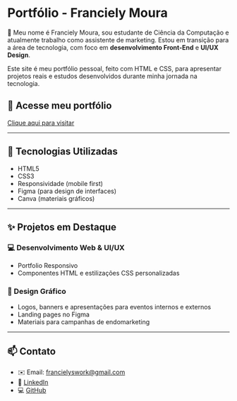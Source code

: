 # Portfólio - Franciely Moura

🎯 Meu nome é Franciely Moura, sou estudante de Ciência da Computação e atualmente trabalho como assistente de marketing. Estou em transição para a área de tecnologia, com foco em **desenvolvimento Front-End** e **UI/UX Design**.

Este site é meu portfólio pessoal, feito com HTML e CSS, para apresentar projetos reais e estudos desenvolvidos durante minha jornada na tecnologia.

## 🔗 Acesse meu portfólio
[Clique aqui para visitar](https://1narf.github.io/franciely.github.io/)

---

## 🧩 Tecnologias Utilizadas
- HTML5
- CSS3
- Responsividade (mobile first)
- Figma (para design de interfaces)
- Canva (materiais gráficos)

---

## ✨ Projetos em Destaque

### 💻 Desenvolvimento Web & UI/UX
- Portfolio Responsivo
- Componentes HTML e estilizações CSS personalizadas

### 🎨 Design Gráfico
- Logos, banners e apresentações para eventos internos e externos
- Landing pages no Figma
- Materiais para campanhas de endomarketing

---

## 📫 Contato

- ✉️ Email: francielyswork@gmail.com  
- 💼 [LinkedIn](https://www.linkedin.com/in/franciely-moura-1a3094281)  
- 💻 [GitHub](https://github.com/1narf)
